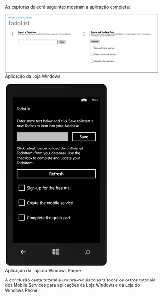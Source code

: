
As capturas de ecrã seguintes mostram a aplicação completa:

![](./media/mobile-services-windows-universal-get-started/mobile-quickstart-completed.png)
<br/>Aplicação da Loja Windows

![](./media/mobile-services-windows-universal-get-started/mobile-quickstart-completed-wp8.png)
<br/>Aplicação da Loja do Windows Phone

A conclusão deste tutorial é um pré-requisito para todos os outros tutoriais dos Mobile Services para aplicações da Loja Windows e da Loja do Windows Phone. 


<!--HONumber=Jun16_HO2-->


